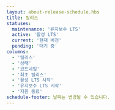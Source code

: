 ```yaml
---
layout: about-release-schedule.hbs
title: 릴리스
statuses:
  maintenance: '유지보수 LTS'
  active: '활성 LTS'
  current: '현재 버전'
  pending: '대기 중'
columns:
  - '릴리스'
  - '상태'
  - '코드네임'
  - '최초 릴리스'
  - '활성 LTS 시작'
  - '유지보수 LTS 시작'
  - '지원 종료'
schedule-footer: 날짜는 변경될 수 있습니다.
---
```

